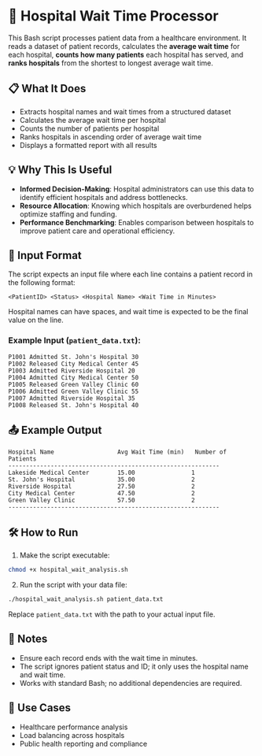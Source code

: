 # 🏥 Hospital Wait Time Processor

This Bash script processes patient data from a healthcare environment. It reads a dataset of patient records, calculates the **average wait time** for each hospital, **counts how many patients** each hospital has served, and **ranks hospitals** from the shortest to longest average wait time.

## 📋 What It Does

- Extracts hospital names and wait times from a structured dataset
- Calculates the average wait time per hospital
- Counts the number of patients per hospital
- Ranks hospitals in ascending order of average wait time
- Displays a formatted report with all results

## 💡 Why This Is Useful

- **Informed Decision-Making**: Hospital administrators can use this data to identify efficient hospitals and address bottlenecks.
- **Resource Allocation**: Knowing which hospitals are overburdened helps optimize staffing and funding.
- **Performance Benchmarking**: Enables comparison between hospitals to improve patient care and operational efficiency.

## 📄 Input Format

The script expects an input file where each line contains a patient record in the following format:

```
<PatientID> <Status> <Hospital Name> <Wait Time in Minutes>
```

Hospital names can have spaces, and wait time is expected to be the final value on the line.

### Example Input (`patient_data.txt`):
```
P1001 Admitted St. John's Hospital 30
P1002 Released City Medical Center 45
P1003 Admitted Riverside Hospital 20
P1004 Admitted City Medical Center 50
P1005 Released Green Valley Clinic 60
P1006 Admitted Green Valley Clinic 55
P1007 Admitted Riverside Hospital 35
P1008 Released St. John's Hospital 40
```

## 📤 Example Output

```
Hospital Name                  Avg Wait Time (min)   Number of Patients
------------------------------------------------------------
Lakeside Medical Center        15.00                1
St. John's Hospital            35.00                2
Riverside Hospital             27.50                2
City Medical Center            47.50                2
Green Valley Clinic            57.50                2
------------------------------------------------------------
```

## 🛠 How to Run

1. Make the script executable:
```bash
chmod +x hospital_wait_analysis.sh
```

2. Run the script with your data file:
```bash
./hospital_wait_analysis.sh patient_data.txt
```
Replace `patient_data.txt` with the path to your actual input file.

## 🧾 Notes

- Ensure each record ends with the wait time in minutes.
- The script ignores patient status and ID; it only uses the hospital name and wait time.
- Works with standard Bash; no additional dependencies are required.

## 📎 Use Cases

- Healthcare performance analysis
- Load balancing across hospitals
- Public health reporting and compliance
